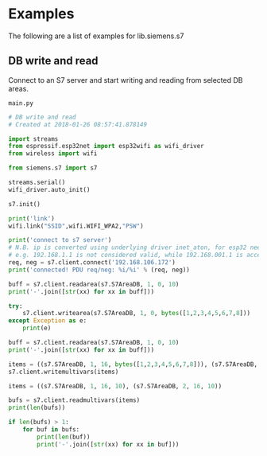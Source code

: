 # Examples

The following are a list of examples for lib.siemens.s7

## DB write and read


Connect to an S7 server and start writing and reading from selected DB areas.



```main.py```

```python
# DB write and read
# Created at 2018-01-26 08:57:41.878149

import streams
from espressif.esp32net import esp32wifi as wifi_driver
from wireless import wifi

from siemens.s7 import s7

streams.serial()
wifi_driver.auto_init()

s7.init()

print('link')
wifi.link("SSID",wifi.WIFI_WPA2,"PSW")

print('connect to s7 server')
# N.B. ip is converted using underlying driver inet_aton, for esp32 needs third address part to contain three digits!
# e.g. 192.168.1.1 is not considered valid, while 192.168.001.1 is accepted
req, neg = s7.client.connect('192.168.106.172')
print('connected! PDU req/neg: %i/%i' % (req, neg))

buff = s7.client.readarea(s7.S7AreaDB, 1, 0, 10)
print('-'.join([str(xx) for xx in buff]))

try:
    s7.client.writearea(s7.S7AreaDB, 1, 0, bytes([1,2,3,4,5,6,7,8]))
except Exception as e:
    print(e)

buff = s7.client.readarea(s7.S7AreaDB, 1, 0, 10)
print('-'.join([str(xx) for xx in buff]))

items = ((s7.S7AreaDB, 1, 16, bytes([1,2,3,4,5,6,7,8])), (s7.S7AreaDB, 2, 16, bytes([1,2,3,4,5,6,7,8])))
s7.client.writemultivars(items)

items = ((s7.S7AreaDB, 1, 16, 10), (s7.S7AreaDB, 2, 16, 10))

bufs = s7.client.readmultivars(items)
print(len(bufs))

if len(bufs) > 1:
    for buf in bufs:
        print(len(buf))
        print('-'.join([str(xx) for xx in buf]))

```
